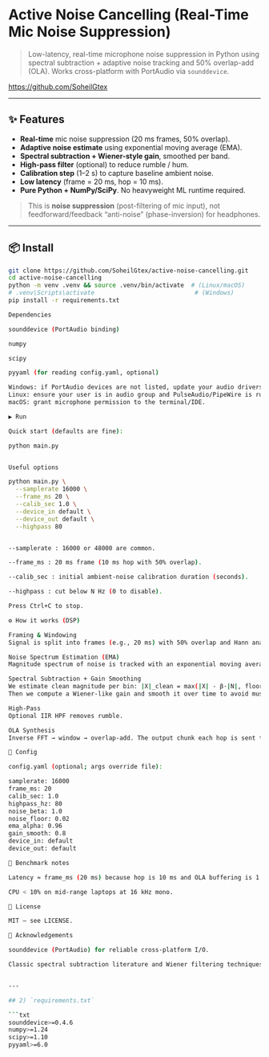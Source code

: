 # Active Noise Cancelling (Real-Time Mic Noise Suppression)

> Low-latency, real-time microphone noise suppression in Python using spectral subtraction + adaptive noise tracking and 50% overlap-add (OLA). Works cross-platform with PortAudio via `sounddevice`.

https://github.com/SoheilGtex

---

## ✨ Features

- **Real-time** mic noise suppression (20 ms frames, 50% overlap).
- **Adaptive noise estimate** using exponential moving average (EMA).
- **Spectral subtraction + Wiener-style gain**, smoothed per band.
- **High-pass filter** (optional) to reduce rumble / hum.
- **Calibration step** (1–2 s) to capture baseline ambient noise.
- **Low latency** (frame = 20 ms, hop = 10 ms).
- **Pure Python + NumPy/SciPy**. No heavyweight ML runtime required.

> This is **noise suppression** (post-filtering of mic input), not feedforward/feedback “anti-noise” (phase-inversion) for headphones.

---

## 📦 Install

```bash
git clone https://github.com/SoheilGtex/active-noise-cancelling.git
cd active-noise-cancelling
python -m venv .venv && source .venv/bin/activate  # (Linux/macOS)
# .venv\Scripts\activate                            # (Windows)
pip install -r requirements.txt

Dependencies

sounddevice (PortAudio binding)

numpy

scipy

pyyaml (for reading config.yaml, optional)

Windows: if PortAudio devices are not listed, update your audio drivers or install WASAPI loopback support (typically not needed).
Linux: ensure your user is in audio group and PulseAudio/PipeWire is running.
macOS: grant microphone permission to the terminal/IDE.

▶️ Run

Quick start (defaults are fine):

python main.py


Useful options

python main.py \
  --samplerate 16000 \
  --frame_ms 20 \
  --calib_sec 1.0 \
  --device_in default \
  --device_out default \
  --highpass 80


--samplerate : 16000 or 48000 are common.

--frame_ms : 20 ms frame (10 ms hop with 50% overlap).

--calib_sec : initial ambient-noise calibration duration (seconds).

--highpass : cut below N Hz (0 to disable).

Press Ctrl+C to stop.

⚙️ How it works (DSP)

Framing & Windowing
Signal is split into frames (e.g., 20 ms) with 50% overlap and Hann analysis/synthesis windows (perfect reconstruction with OLA).

Noise Spectrum Estimation (EMA)
Magnitude spectrum of noise is tracked with an exponential moving average. During low-energy segments it adapts faster.

Spectral Subtraction + Gain Smoothing
We estimate clean magnitude per bin: |X|_clean = max(|X| - β·|N|, floor·|N|).
Then we compute a Wiener-like gain and smooth it over time to avoid musical noise.

High-Pass
Optional IIR HPF removes rumble.

OLA Synthesis
Inverse FFT → window → overlap-add. The output chunk each hop is sent to the soundcard with minimal latency.

📁 Config

config.yaml (optional; args override file):

samplerate: 16000
frame_ms: 20
calib_sec: 1.0
highpass_hz: 80
noise_beta: 1.0
noise_floor: 0.02
ema_alpha: 0.96
gain_smooth: 0.8
device_in: default
device_out: default

🧪 Benchmark notes

Latency ≈ frame_ms (20 ms) because hop is 10 ms and OLA buffering is 1 frame.

CPU < 10% on mid-range laptops at 16 kHz mono.

📜 License

MIT — see LICENSE.

🙌 Acknowledgements

sounddevice (PortAudio) for reliable cross-platform I/O.

Classic spectral subtraction literature and Wiener filtering techniques for single-channel speech enhancement.


---

## 2) `requirements.txt`

```txt
sounddevice>=0.4.6
numpy>=1.24
scipy>=1.10
pyyaml>=6.0

